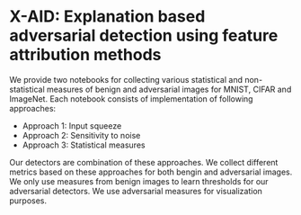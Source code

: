# X-AID: Explanation based adversarial detection using feature attribution methods 

We provide two notebooks for collecting various statistical and non-statistical measures of benign and adversarial images for MNIST, CIFAR and ImageNet. Each notebook consists of implementation of following approaches: 
- Approach 1: Input squeeze
- Approach 2: Sensitivity to noise 
- Approach 3: Statistical measures

Our detectors are combination of these approaches. We collect different metrics based on these approaches for both bengin and adversarial images. We only use measures from benign images to learn thresholds for our adversarial detectors. We use adversarial measures for visualization purposes. 